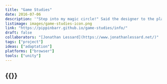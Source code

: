 ```yaml
---
title: "Game Studies"
date: 2016-07-06
description: '"Step into my magic circle!" Said the designer to the player! "There will be flow states! And narrative! And no ludology! Or no narrative and a lot of ludology! Whatever you prefer! It will be ergodic if not erotic! And it will be so immersive you just might drown in it!"'
listimage: images/game-studies-icon.png
link: "https://pippinbarr.github.io/game-studies/info/"
draft: false
collaborators: "[Jonathan Lessard](https://www.jonathanlessard.net/)"
tags: ["project"]
ideas: ["adaptation"]
platforms: ["browser"]
tools: ["unity"]
---
```


## {{<param title >}}
